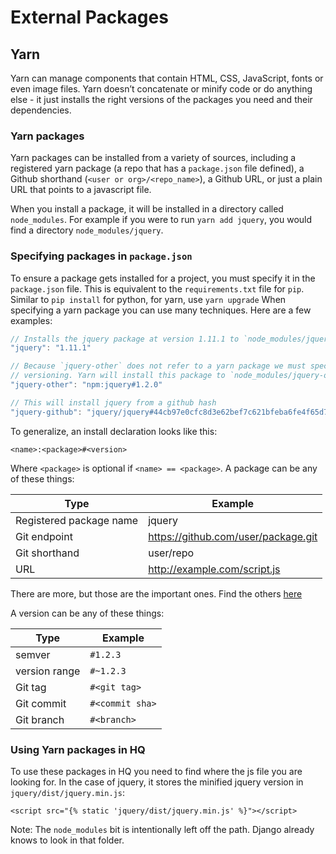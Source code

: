 # External Packages

## Yarn

Yarn can manage components that contain HTML, CSS, JavaScript, fonts or even image files. Yarn doesn’t concatenate or minify code or do anything else - it just installs the right versions of the packages you need and their dependencies.

### Yarn packages

Yarn packages can be installed from a variety of sources, including a registered yarn package (a repo that has a `package.json` file defined), a Github shorthand (`<user or org>/<repo_name>`), a Github URL, or just a plain URL that points to a javascript file.

When you install a package, it will be installed in a directory called `node_modules`. For example if you were to run `yarn add jquery`, you would find a directory `node_modules/jquery`.

### Specifying packages in `package.json`

To ensure a package gets installed for a project, you must specify it in the `package.json` file. This is equivalent to the `requirements.txt` file for `pip`. Similar to `pip install` for python, for yarn, use `yarn upgrade` When specifying a yarn package you can use many techniques. Here are a few examples:

```js
// Installs the jquery package at version 1.11.1 to `node_modules/jquery`
"jquery": "1.11.1"

// Because `jquery-other` does not refer to a yarn package we must specify it in the
// versioning. Yarn will install this package to `node_modules/jquery-other`.
"jquery-other": "npm:jquery#1.2.0"

// This will install jquery from a github hash
"jquery-github": "jquery/jquery#44cb97e0cfc8d3e62bef7c621bfeba6fe4f65d7c"

```

To generalize, an install declaration looks like this:
```
<name>:<package>#<version>
```
Where `<package>` is optional if `<name> == <package>`. A package can be any of these things:


| Type | Example |
|---|---|
| Registered package name | jquery |
| Git endpoint | https://github.com/user/package.git |
| Git shorthand | user/repo |
| URL | http://example.com/script.js |

There are more, but those are the important ones. Find the others [here](https://classic.yarnpkg.com/en/docs/package-json)

A version can be any of these things:

| Type | Example |
|---|---|
| semver | `#1.2.3` |
| version range | `#~1.2.3` |
| Git tag | `#<git tag>` |
| Git commit | `#<commit sha>` |
| Git branch | `#<branch>` |

### Using Yarn packages in HQ

To use these packages in HQ you need to find where the js file you are looking for. In the case of jquery, it stores the minified jquery version in `jquery/dist/jquery.min.js`:

```
<script src="{% static 'jquery/dist/jquery.min.js' %}"></script>
```

Note: The `node_modules` bit is intentionally left off the path. Django already knows to look in that folder.

